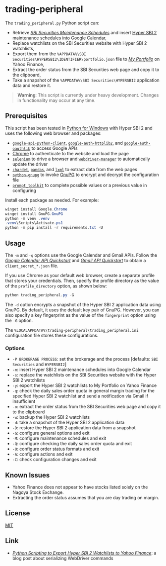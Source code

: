 # trading-peripheral #

<!-- Python script that inserts Hyper SBI 2 maintenance schedules into Google
Calendar, exports its watchlists to Yahoo Finance, and extracts order status
-->

The `trading_peripheral.py` Python script can:

  * Retrieve [*SBI Securities Maintenance
    Schedules*](https://search.sbisec.co.jp/v2/popwin/info/home/pop6040_maintenance.html)
    and insert [Hyper SBI
    2](https://go.sbisec.co.jp/lp/lp_hyper_sbi2_211112.html) maintenance
    schedules into Google Calendar,
  * Replace watchlists on the SBI Securities website with Hyper SBI 2
    watchlists,
  * Export them from the `%APPDATA%\SBI
    Securities\HYPERSBI2\IDENTIFIER\portfolio.json` file to [*My
    Portfolio*](https://finance.yahoo.com/portfolios) on Yahoo Finance,
  * Extract the order status from the SBI Securities web page and copy it to
    the clipboard,
  * Take a snapshot of the `%APPDATA%\SBI Securities\HYPERSBI2` application
    data and restore it.

> **Warning**: This script is currently under heavy development.  Changes in
> functionality may occur at any time.

## Prerequisites ##

This script has been tested in [Python for
Windows](https://www.python.org/downloads/windows/) with Hyper SBI 2 and uses
the following web browser and packages:

  * [`google-api-python-client`](https://googleapis.github.io/google-api-python-client/docs/),
    [`google-auth-httplib2`](https://github.com/googleapis/google-auth-library-python-httplib2),
    and
    [`google-auth-oauthlib`](https://github.com/googleapis/google-auth-library-python-oauthlib)
    to access Google APIs
  * [Chrome](https://www.google.com/chrome/) to authenticate to the website and
    load the page
  * [`selenium`](https://www.selenium.dev/documentation/webdriver/) to drive a
    browser and
    [`webdriver-manager`](https://github.com/SergeyPirogov/webdriver_manager)
    to automatically update the driver
  * [`chardet`](https://github.com/chardet/chardet),
    [`pandas`](https://pandas.pydata.org/), and
    [`lxml`](https://lxml.de/index.html) to extract data from the web pages
  * [`python-gnupg`](https://docs.red-dove.com/python-gnupg/) to invoke
    [GnuPG](https://gnupg.org/index.html) to encrypt and decrypt the
    configuration file
  * [`prompt_toolkit`](https://python-prompt-toolkit.readthedocs.io/en/master/index.html)
    to complete possible values or a previous value in configuring

Install each package as needed.  For example:

``` powershell
winget install Google.Chrome
winget install GnuPG.GnuPG
python -m venv .venv
.venv\Scripts\Activate.ps1
python -m pip install -r requirements.txt -U
```

## Usage ##

The `-m` and `-q` options use the Google Calendar and Gmail APIs.  Follow the
[*Google Calendar API
Quickstart*](https://developers.google.com/calendar/api/quickstart/python) and
[*Gmail API
Quickstart*](https://developers.google.com/gmail/api/quickstart/python) to
obtain a `client_secret_*.json` file.

If you use Chrome as your default web browser, create a separate profile that
stores your credentials.  Then, specify the profile directory as the value of
the `profile_directory` option, as shown below:

``` powershell
python trading_peripheral.py -G
```

The `-d` option encrypts a snapshot of the Hyper SBI 2 application data using
GnuPG.  By default, it uses the default key pair of GnuPG.  However, you can
also specify a key fingerprint as the value of the `fingerprint` option using
the `-G` option.

The `%LOCALAPPDATA%\trading-peripheral\trading_peripheral.ini` configuration
file stores these configurations.

### Options ###

  * `-P BROKERAGE PROCESS`: set the brokerage and the process [defaults: `SBI
    Securities` and `HYPERSBI2`]
  * `-m`: insert Hyper SBI 2 maintenance schedules into Google Calendar
  * `-s`: replace the watchlists on the SBI Securities website with the Hyper
    SBI 2 watchlists
  * `-y`: export the Hyper SBI 2 watchlists to My Portfolio on Yahoo Finance
  * `-q`: check the daily sales order quota in general margin trading for the
    specified Hyper SBI 2 watchlist and send a notification via Gmail if
    insufficient
  * `-o`: extract the order status from the SBI Securities web page and copy it
    to the clipboard
  * `-w`: backup the Hyper SBI 2 watchlists
  * `-d`: take a snapshot of the Hyper SBI 2 application data
  * `-D`: restore the Hyper SBI 2 application data from a snapshot
  * `-G`: configure general options and exit
  * `-M`: configure maintenance schedules and exit
  * `-Q`: configure checking the daily sales order quota and exit
  * `-O`: configure order status formats and exit
  * `-A`: configure actions and exit
  * `-C`: check configuration changes and exit

## Known Issues ##

  * Yahoo Finance does not appear to have stocks listed solely on the Nagoya
    Stock Exchange.
  * Extracting the order status assumes that you are day trading on margin.

## License ##

[MIT](LICENSE.md)

## Link ##

  * [*Python Scripting to Export Hyper SBI 2 Watchlists to Yahoo
    Finance*](https://carmine560.blogspot.com/2023/02/python-scripting-to-export-hyper-sbi-2.html):
    a blog post about serializing WebDriver commands
